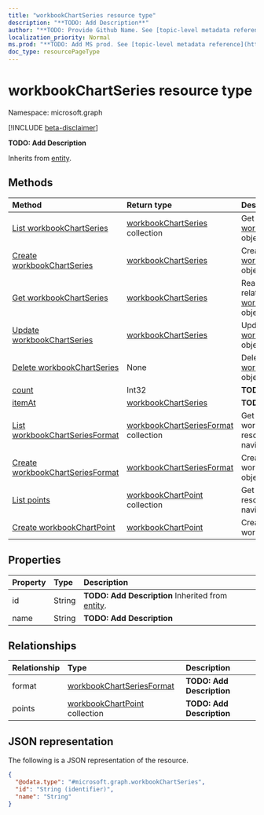 ```yaml
---
title: "workbookChartSeries resource type"
description: "**TODO: Add Description**"
author: "**TODO: Provide Github Name. See [topic-level metadata reference](https://msgo.azurewebsites.net/add/document/guidelines/metadata.html#topic-level-metadata)**"
localization_priority: Normal
ms.prod: "**TODO: Add MS prod. See [topic-level metadata reference](https://msgo.azurewebsites.net/add/document/guidelines/metadata.html#topic-level-metadata)**"
doc_type: resourcePageType
---
```


# workbookChartSeries resource type

Namespace: microsoft.graph

[!INCLUDE [beta-disclaimer](../../includes/beta-disclaimer.md)]

**TODO: Add Description**


Inherits from [entity](../resources/entity.md).

## Methods
|Method|Return type|Description|
|:---|:---|:---|
|[List workbookChartSeries](../api/workbookchartseries-list.md)|[workbookChartSeries](../resources/workbookchartseries.md) collection|Get a list of the [workbookChartSeries](../resources/workbookchartseries.md) objects and their properties.|
|[Create workbookChartSeries](../api/workbookchartseries-create.md)|[workbookChartSeries](../resources/workbookchartseries.md)|Create a new [workbookChartSeries](../resources/workbookchartseries.md) object.|
|[Get workbookChartSeries](../api/workbookchartseries-get.md)|[workbookChartSeries](../resources/workbookchartseries.md)|Read the properties and relationships of a [workbookChartSeries](../resources/workbookchartseries.md) object.|
|[Update workbookChartSeries](../api/workbookchartseries-update.md)|[workbookChartSeries](../resources/workbookchartseries.md)|Update the properties of a [workbookChartSeries](../resources/workbookchartseries.md) object.|
|[Delete workbookChartSeries](../api/workbookchartseries-delete.md)|None|Deletes a [workbookChartSeries](../resources/workbookchartseries.md) object.|
|[count](../api/workbookchartseries-count.md)|Int32|**TODO: Add Description**|
|[itemAt](../api/workbookchartseries-itemat.md)|[workbookChartSeries](../resources/workbookchartseries.md)|**TODO: Add Description**|
|[List workbookChartSeriesFormat](../api/workbookchartseries-list-format.md)|[workbookChartSeriesFormat](../resources/workbookchartseriesformat.md) collection|Get the workbookChartSeriesFormat resources from the format navigation property.|
|[Create workbookChartSeriesFormat](../api/workbookchartseries-post-format.md)|[workbookChartSeriesFormat](../resources/workbookchartseriesformat.md)|Create a new workbookChartSeriesFormat object.|
|[List points](../api/workbookchartseries-list-points.md)|[workbookChartPoint](../resources/workbookchartpoint.md) collection|Get the workbookChartPoint resources from the points navigation property.|
|[Create workbookChartPoint](../api/workbookchartseries-post-points.md)|[workbookChartPoint](../resources/workbookchartpoint.md)|Create a new workbookChartPoint object.|

## Properties
|Property|Type|Description|
|:---|:---|:---|
|id|String|**TODO: Add Description** Inherited from [entity](../resources/entity.md).|
|name|String|**TODO: Add Description**|

## Relationships
|Relationship|Type|Description|
|:---|:---|:---|
|format|[workbookChartSeriesFormat](../resources/workbookchartseriesformat.md)|**TODO: Add Description**|
|points|[workbookChartPoint](../resources/workbookchartpoint.md) collection|**TODO: Add Description**|

## JSON representation
The following is a JSON representation of the resource.
<!-- {
  "blockType": "resource",
  "keyProperty": "id",
  "@odata.type": "microsoft.graph.workbookChartSeries",
  "baseType": "microsoft.graph.entity",
  "openType": false
}
-->
``` json
{
  "@odata.type": "#microsoft.graph.workbookChartSeries",
  "id": "String (identifier)",
  "name": "String"
}
```

